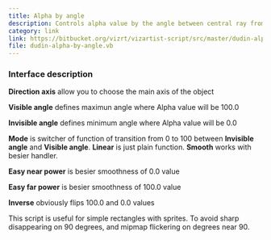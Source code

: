 ```yaml
---
title: Alpha by angle
description: Controls alpha value by the angle between central ray from current camera and local axis of the object.
category: link
link: https://bitbucket.org/vizrt/vizartist-script/src/master/dudin-alpha/dudin-alpha-by-angle/
file: dudin-alpha-by-angle.vb
---
```


<media-youtube url="https://youtu.be/cTl82V1Yprs" />

<interface-description image="alpha-by-angle-interface.png">

### Interface description

__Direction axis__ allow you to choose the main axis of the object

__Visible angle__ defines maximun angle where Alpha value will be 100.0

__Invisible angle__ defines minimum angle where Alpha value will be 0.0

__Mode__ is switcher of function of transition from 0 to 100 between __Invisible angle__ and __Visible angle__. __Linear__ is just plain function. __Smooth__ works with besier handler.

__Easy near power__ is besier smoothness of 0.0 value

__Easy far power__ is besier smoothness of 100.0 value

__Inverse__ obviously flips 100.0 and 0.0 values

</interface-description>

This script is useful for simple rectangles with sprites. To avoid sharp disappearing on 90 degrees, and mipmap flickering on degrees near 90.

<media-image name="trees-alpha-by-angles.png" />
